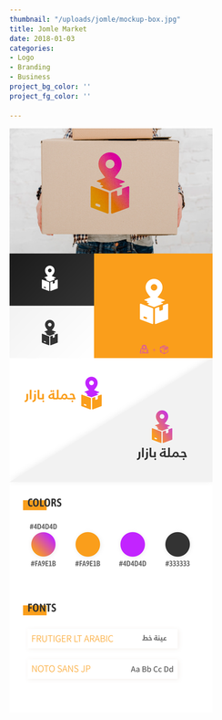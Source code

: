 ```yaml
---
thumbnail: "/uploads/jomle/mockup-box.jpg"
title: Jomle Market
date: 2018-01-03
categories:
- Logo
- Branding
- Business
project_bg_color: ''
project_fg_color: ''

---
```

![](/uploads/jomle/brand_file.png)